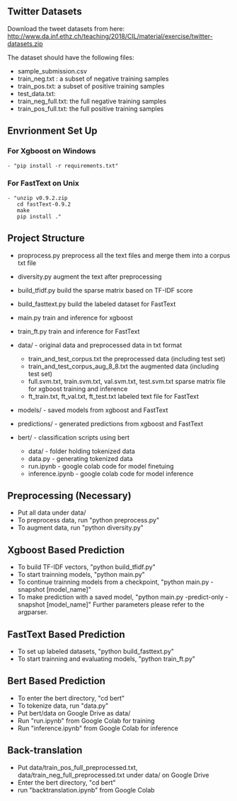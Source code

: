 ## Twitter Datasets
Download the tweet datasets from here:
http://www.da.inf.ethz.ch/teaching/2018/CIL/material/exercise/twitter-datasets.zip

The dataset should have the following files:
- sample_submission.csv
- train_neg.txt :  a subset of negative training samples
- train_pos.txt: a subset of positive training samples
- test_data.txt:
- train_neg_full.txt: the full negative training samples
- train_pos_full.txt: the full positive training samples

## Envrionment Set Up
### For Xgboost on Windows
	- "pip install -r requirements.txt" 
### For FastText on Unix
	- "unzip v0.9.2.zip
	   cd fastText-0.9.2
	   make
	   pip install ."

## Project Structure

- proprocess.py preprocess all the text files and merge them into a corpus txt file

- diversity.py augment the text after preprocessing

- build_tfidf.py build the sparse matrix based on TF-IDF score

- build_fasttext.py build the labeled dataset for FastText

- main.py train and inference for xgboost

- train_ft.py train and inference for FastText

- data/ - original data and preprocessed data in txt format
	- train_and_test_corpus.txt the preprocessed data (including test set)
    - train_and_test_corpus_aug_8_8.txt the augmented data (including test set)
    - full.svm.txt, train.svm.txt, val.svm.txt, test.svm.txt sparse matrix file for xgboost training and inference
    - ft_train.txt, ft_val.txt, ft_test.txt labeled text file for FastText

- models/ - saved models from xgboost and FastText

- predictions/ - generated predictions from xgboost and FastText

- bert/ - classification scripts using bert
    - data/ - folder holding tokenized data
    - data.py - generating tokenized data
    - run.ipynb - google colab code for model finetuing
    - inference.ipynb - google colab code for model inference


## Preprocessing (Necessary)
- Put all data under data/
- To preprocess data, run "python preprocess.py"
- To augment data, run "python diversity.py"

## Xgboost Based Prediction
- To build TF-IDF vectors, "python build_tfidf.py"
- To start trainning models, "python main.py"
- To continue trainning models from a checkpoint, "python main.py -snapshot [model_name]"
- To make prediction with a saved model, "python main.py -predict-only -snapshot [model_name]"
Further parameters please refer to the argparser.

## FastText Based Prediction
- To set up labeled datasets, "python build_fasttext.py"
- To start trainning and evaluating models, "python train_ft.py"

## Bert Based Prediction
- To enter the bert directory, "cd bert"
- To tokenize data, run "data.py"
- Put bert/data on Google Drive as data/
- Run "run.ipynb" from Google Colab for training
- Run "inference.ipynb" from Google Colab for inference

## Back-translation
- Put data/train_pos_full_preprocessed.txt, data/train_neg_full_preprocessed.txt under data/ on Google Drive
- Enter the bert directory, "cd bert"
- run "backtranslation.ipynb" from Google Colab


